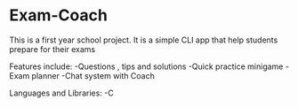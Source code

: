 # Exam-Coach
This is a first year school project. It is a simple CLI app that help students prepare for their exams

Features include:
-Questions , tips and solutions
-Quick practice minigame
-Exam planner
-Chat system with Coach

Languages and Libraries:
-C


